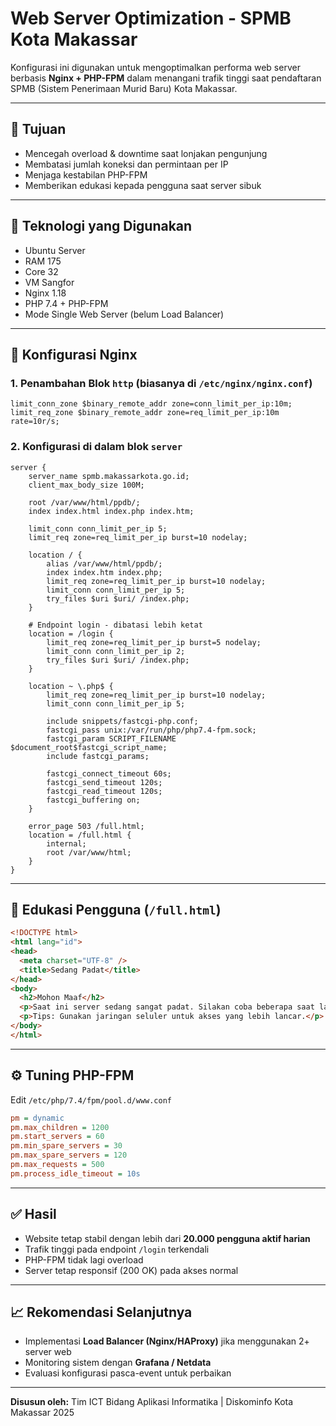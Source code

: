 # Web Server Optimization - SPMB Kota Makassar

Konfigurasi ini digunakan untuk mengoptimalkan performa web server berbasis **Nginx + PHP-FPM** dalam menangani trafik tinggi saat pendaftaran SPMB (Sistem Penerimaan Murid Baru) Kota Makassar.

---

## 📌 Tujuan

* Mencegah overload & downtime saat lonjakan pengunjung
* Membatasi jumlah koneksi dan permintaan per IP
* Menjaga kestabilan PHP-FPM
* Memberikan edukasi kepada pengguna saat server sibuk

---

## 🧰 Teknologi yang Digunakan

* Ubuntu Server
* RAM 175
* Core 32
* VM Sangfor 
* Nginx 1.18
* PHP 7.4 + PHP-FPM
* Mode Single Web Server (belum Load Balancer)

  

---

## 🔧 Konfigurasi Nginx

### 1. Penambahan Blok `http` (biasanya di `/etc/nginx/nginx.conf`)

```nginx
limit_conn_zone $binary_remote_addr zone=conn_limit_per_ip:10m;
limit_req_zone $binary_remote_addr zone=req_limit_per_ip:10m rate=10r/s;
```

### 2. Konfigurasi di dalam blok `server`

```nginx
server {
    server_name spmb.makassarkota.go.id;
    client_max_body_size 100M;

    root /var/www/html/ppdb/;
    index index.html index.php index.htm;

    limit_conn conn_limit_per_ip 5;
    limit_req zone=req_limit_per_ip burst=10 nodelay;

    location / {
        alias /var/www/html/ppdb/;
        index index.htm index.php;
        limit_req zone=req_limit_per_ip burst=10 nodelay;
        limit_conn conn_limit_per_ip 5;
        try_files $uri $uri/ /index.php;
    }

    # Endpoint login - dibatasi lebih ketat
    location = /login {
        limit_req zone=req_limit_per_ip burst=5 nodelay;
        limit_conn conn_limit_per_ip 2;
        try_files $uri $uri/ /index.php;
    }

    location ~ \.php$ {
        limit_req zone=req_limit_per_ip burst=10 nodelay;
        limit_conn conn_limit_per_ip 5;

        include snippets/fastcgi-php.conf;
        fastcgi_pass unix:/var/run/php/php7.4-fpm.sock;
        fastcgi_param SCRIPT_FILENAME $document_root$fastcgi_script_name;
        include fastcgi_params;

        fastcgi_connect_timeout 60s;
        fastcgi_send_timeout 120s;
        fastcgi_read_timeout 120s;
        fastcgi_buffering on;
    }

    error_page 503 /full.html;
    location = /full.html {
        internal;
        root /var/www/html;
    }
}
```

---

## 🧠 Edukasi Pengguna (`/full.html`)

```html
<!DOCTYPE html>
<html lang="id">
<head>
  <meta charset="UTF-8" />
  <title>Sedang Padat</title>
</head>
<body>
  <h2>Mohon Maaf</h2>
  <p>Saat ini server sedang sangat padat. Silakan coba beberapa saat lagi.</p>
  <p>Tips: Gunakan jaringan seluler untuk akses yang lebih lancar.</p>
</body>
</html>
```

---

## ⚙️ Tuning PHP-FPM

Edit `/etc/php/7.4/fpm/pool.d/www.conf`

```ini
pm = dynamic
pm.max_children = 1200
pm.start_servers = 60
pm.min_spare_servers = 30
pm.max_spare_servers = 120
pm.max_requests = 500
pm.process_idle_timeout = 10s
```

---

## ✅ Hasil

* Website tetap stabil dengan lebih dari **20.000 pengguna aktif harian**
* Trafik tinggi pada endpoint `/login` terkendali
* PHP-FPM tidak lagi overload
* Server tetap responsif (200 OK) pada akses normal

---

## 📈 Rekomendasi Selanjutnya

* Implementasi **Load Balancer (Nginx/HAProxy)** jika menggunakan 2+ server web
* Monitoring sistem dengan **Grafana / Netdata**
* Evaluasi konfigurasi pasca-event untuk perbaikan

---

**Disusun oleh:**
Tim ICT Bidang Aplikasi Informatika | Diskominfo Kota Makassar
2025

